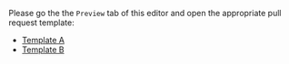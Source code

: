 Please go the the `Preview` tab of this editor and open the appropriate pull request template:

- [Template A](?expand=1&template=template_a.md)
- [Template B](?expand=1&template=template_b.md)
